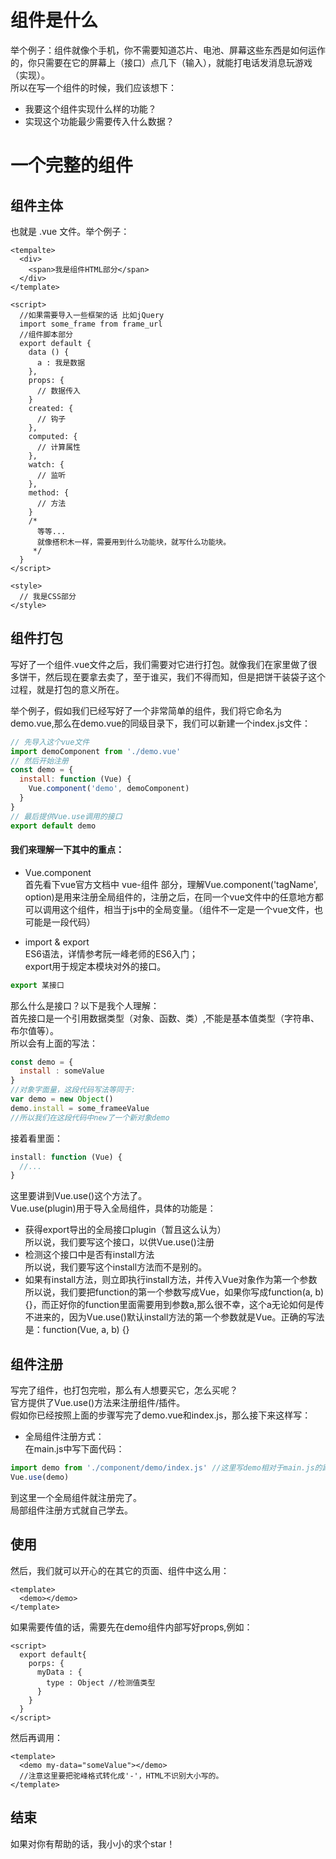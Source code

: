 # 组件是什么
举个例子：组件就像个手机，你不需要知道芯片、电池、屏幕这些东西是如何运作的，你只需要在它的屏幕上（接口）点几下（输入），就能打电话发消息玩游戏（实现）。<br />
所以在写一个组件的时候，我们应该想下：<br />
- 我要这个组件实现什么样的功能？<br />
- 实现这个功能最少需要传入什么数据？<br />

# 一个完整的组件

## 组件主体
也就是 .vue 文件。举个例子：<br />
```vue
<tempalte>
  <div>
    <span>我是组件HTML部分</span>
  </div>
</template>

<script>
  //如果需要导入一些框架的话 比如jQuery
  import some_frame from frame_url
  //组件脚本部分
  export default {
    data () {
      a : 我是数据
    },
    props: {
      // 数据传入
    }
    created: {
      // 钩子
    },
    computed: {
      // 计算属性
    },
    watch: {
      // 监听
    },
    method: {
      // 方法
    }
    /*
      等等...
      就像搭积木一样，需要用到什么功能块，就写什么功能块。
     */
  }
</script>

<style>
  // 我是CSS部分
</style>
```
## 组件打包
写好了一个组件.vue文件之后，我们需要对它进行打包。就像我们在家里做了很多饼干，然后现在要拿去卖了，至于谁买，我们不得而知，但是把饼干装袋子这个过程，就是打包的意义所在。<br />

举个例子，假如我们已经写好了一个非常简单的组件，我们将它命名为 demo.vue,那么在demo.vue的同级目录下，我们可以新建一个index.js文件：

```js
// 先导入这个vue文件
import demoComponent from './demo.vue'
// 然后开始注册
const demo = {
  install: function (Vue) {
    Vue.component('demo', demoComponent)
  }
}
// 最后提供Vue.use调用的接口
export default demo
```
#### 我们来理解一下其中的重点：

- Vue.component<br />
首先看下vue官方文档中 vue-组件 部分，理解Vue.component('tagName', option)是用来注册全局组件的，注册之后，在同一个vue文件中的任意地方都可以调用这个组件，相当于js中的全局变量。（组件不一定是一个vue文件，也可能是一段代码）<br />

- import & export<br />
ES6语法，详情参考阮一峰老师的ES6入门；<br />
export用于规定本模块对外的接口。<br />
```js
export 某接口
```
那么什么是接口？以下是我个人理解：<br />
首先接口是一个引用数据类型（对象、函数、类）,不能是基本值类型（字符串、布尔值等）。<br />
所以会有上面的写法：<br />
```js
const demo = {
  install : someValue
}
//对象字面量，这段代码写法等同于:
var demo = new Object()
demo.install = some_frameeValue
//所以我们在这段代码中new了一个新对象demo
```
接着看里面：<br />
```js
install: function (Vue) {
  //...
}
```
这里要讲到Vue.use()这个方法了。<br />
Vue.use(plugin)用于导入全局组件，具体的功能是：<br />
- 获得export导出的全局接口plugin（暂且这么认为）<br />
所以说，我们要写这个接口，以供Vue.use()注册<br />
- 检测这个接口中是否有install方法<br />
所以说，我们要写这个install方法而不是别的。<br />
- 如果有install方法，则立即执行install方法，并传入Vue对象作为第一个参数<br />
所以说，我们要把function的第一个参数写成Vue，如果你写成function(a, b) {}，而正好你的function里面需要用到参数a,那么很不幸，这个a无论如何是传不进来的，因为Vue.use()默认install方法的第一个参数就是Vue。正确的写法是：function(Vue, a, b) {}<br />

## 组件注册
写完了组件，也打包完啦，那么有人想要买它，怎么买呢？<br />
官方提供了Vue.use()方法来注册组件/插件。<br />
假如你已经按照上面的步骤写完了demo.vue和index.js，那么接下来这样写：<br />
- 全局组件注册方式：<br />
在main.js中写下面代码：
```js
import demo from './component/demo/index.js' //这里写demo相对于main.js的路径
Vue.use(demo)
```
到这里一个全局组件就注册完了。<br />
局部组件注册方式就自己学去。<br />

## 使用
然后，我们就可以开心的在其它的页面、组件中这么用：<br />
```vue
<template>
  <demo></demo>
</template>
```
如果需要传值的话，需要先在demo组件内部写好props,例如：
```vue
<script>
  export default{
    porps: {
      myData : {
        type : Object //检测值类型
      }
    }
  }
</script>
```
然后再调用：
```vue
<template>
  <demo my-data="someValue"></demo>
  //注意这里要把驼峰格式转化成'-'，HTML不识别大小写的。
</template>
```
## 结束
如果对你有帮助的话，我小小的求个star！










